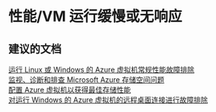 <properties
    pageTitle="performance/vm is slow or unresponsive"
    description="性能/VM 运行缓慢或无响应"
    service="microsoft.compute"
    resource="virtualmachines"
    authors="aashu"
    displayOrder=""
    selfHelpType="generic"
    supportTopicIds="32511162"
    resourceTags="windowsSQL"
    productPesIds="14745"
    cloudEnvironments="public"
/>


# 性能/VM 运行缓慢或无响应

## **建议的文档**
[运行 Linux 或 Windows 的 Azure 虚拟机常规性能故障排除](https://support.microsoft.com/kb/3150851)<br>
[监视、诊断和排查 Microsoft Azure 存储空间问题](https://azure.microsoft.com/documentation/articles/storage-monitoring-diagnosing-troubleshooting/)<br>
[配置 Azure 虚拟机以获得最佳存储性能](https://blogs.msdn.microsoft.com/mast/2014/10/14/configuring-azure-virtual-machines-for-optimal-storage-performance/)<br>
[对运行 Windows 的 Azure 虚拟机的远程桌面连接进行故障排除](https://azure.microsoft.com/documentation/articles/virtual-machines-windows-troubleshoot-rdp-connection/)



<!--HONumber=Jul16_HO4-->


